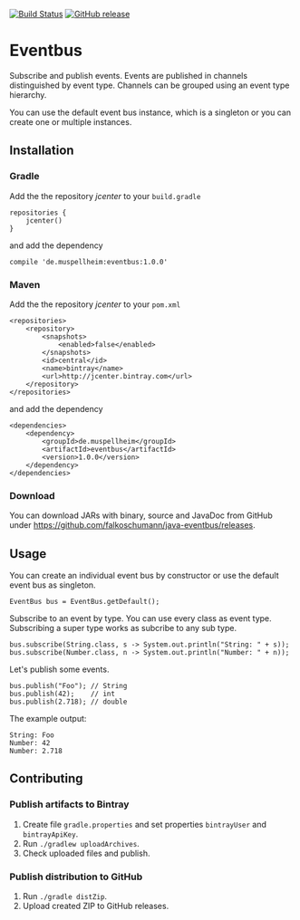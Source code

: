 [![Build Status](https://travis-ci.org/falkoschumann/java-eventbus.svg?branch=master)](https://travis-ci.org/falkoschumann/java-eventbus)
[![GitHub release](https://img.shields.io/github/release/falkoschumann/java-eventbus.svg)]()


Eventbus
========

Subscribe and publish events. Events are published in channels distinguished by
event type. Channels can be grouped using an event type hierarchy.

You can use the default event bus instance, which is a singleton or you can
create one or multiple instances.

Installation
------------

### Gradle

Add the the repository _jcenter_ to your `build.gradle`

    repositories {
        jcenter()
    }

and add the dependency

    compile 'de.muspellheim:eventbus:1.0.0'


### Maven

Add the the repository _jcenter_ to your `pom.xml`
    
    <repositories>
        <repository>
            <snapshots>
                <enabled>false</enabled>
            </snapshots>
            <id>central</id>
            <name>bintray</name>
            <url>http://jcenter.bintray.com</url>
        </repository>
    </repositories>

and add the dependency

    <dependencies>
        <dependency>
            <groupId>de.muspellheim</groupId>
            <artifactId>eventbus</artifactId>
            <version>1.0.0</version>
        </dependency>
    </dependencies>


### Download

You can download JARs with binary, source and JavaDoc from GitHub under
https://github.com/falkoschumann/java-eventbus/releases.


Usage
-----

You can create an individual event bus by constructor or use the default event
bus as singleton.

    EventBus bus = EventBus.getDefault();

Subscribe to an event by type. You can use every class as event type.
Subscribing a super type works as subcribe to any sub type. 

    bus.subscribe(String.class, s -> System.out.println("String: " + s));
    bus.subscribe(Number.class, n -> System.out.println("Number: " + n));

Let's publish some events.

    bus.publish("Foo"); // String
    bus.publish(42);    // int
    bus.publish(2.718); // double

The example output:

    String: Foo
    Number: 42
    Number: 2.718


Contributing
------------

### Publish artifacts to Bintray

1.  Create file `gradle.properties` and set properties `bintrayUser` and
    `bintrayApiKey`.
2.  Run `./gradlew uploadArchives`.
3.  Check uploaded files and publish.

### Publish distribution to GitHub

1.  Run `./gradle distZip`.
2.  Upload created ZIP to GitHub releases.
